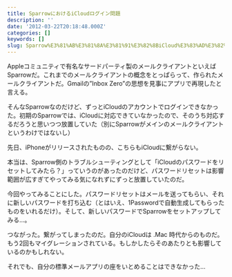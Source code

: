 ```yaml
---
title: SparrowにおけるiCloudログイン問題
description: ''
date: '2012-03-22T20:18:48.000Z'
categories: []
keywords: []
slug: Sparrow%E3%81%AB%E3%81%8A%E3%81%91%E3%82%8BiCloud%E3%83%AD%E3%82%B0%E3%82%A4%E3%83%B3%E5%95%8F%E9%A1%8C
---
```

Appleコミュニティで有名なサードパーティ製のメールクライアントといえばSparrowだ。これまでのメールクライアントの概念をとっぱらって、作られたメールクライアントだ。Gmailの”Inbox Zero”の思想を見事にアプリで再現したと言える。

そんなSparrowなのだけど、ずっとiCloudのアカウントでログインできなかった。初期のSparrowでは、iCloudに対応できていなかったので、そのうち対応するだろうと思いつつ放置していた（別にSparrowがメインのメールクライアントというわけではないし）

先日、iPhoneがリリースされたものの、こちらもiCloudに繋がらない。

本当は、Sparrow側のトラブルシューティングとして「iCloudのパスワードをリセットしてみたら？」っていうのがあったのだけど、パスワードリセットは影響範囲が広すぎてやってみる気になれずにずっと放置していたのだ。

今回やってみることにした。パスワードリセットはメールを送ってもらい、それに新しいパスワードを打ち込む（とはいえ、1Passwordで自動生成してもらったものをいれるだけ）。そして、新しいパスワードでSparrowをセットアップしてみる…。

つながった。繋がってしまったのだ。自分のiCloudは .Mac 時代からのものだ。もう2回もマイグレーションされている。もしかしたらそのあたりとも影響しているのかもしれない。

それでも、自分の標準メールアプリの座をいとめることはできなかった…